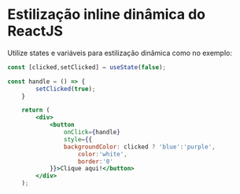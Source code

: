 # Estilização inline dinâmica do ReactJS

Utilize states e variáveis para estilização dinâmica como no exemplo:

```jsx
const [clicked,setClicked] = useState(false);

const handle = () => {
		setClicked(true);
	}

	return (
		<div>
			<button
				onClick={handle}
				style={{
				backgroundColor: clicked ? 'blue':'purple',
					color:'white',
					border:'0'
			}}>Clique aqui!</button>
		</div>
	);
```
